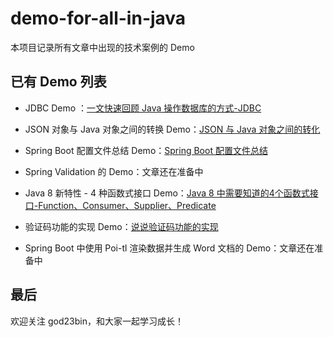 # demo-for-all-in-java

本项目记录所有文章中出现的技术案例的 Demo

## 已有 Demo 列表

- JDBC Demo ：[一文快速回顾 Java 操作数据库的方式-JDBC](https://juejin.cn/post/7209501612980404282)

- JSON 对象与 Java 对象之间的转换 Demo：[JSON 与 Java 对象之间的转化](https://juejin.cn/post/7215207897520062501)

- Spring Boot 配置文件总结 Demo：[Spring Boot 配置文件总结](https://juejin.cn/post/7233046023244103736)

- Spring Validation 的 Demo：文章还在准备中

- Java 8 新特性 - 4 种函数式接口 Demo：[Java 8 中需要知道的4个函数式接口-Function、Consumer、Supplier、Predicate](https://juejin.cn/post/7217436082144952377)

- 验证码功能的实现 Demo：[说说验证码功能的实现](https://juejin.cn/post/7241511003007533093)

- Spring Boot 中使用 Poi-tl 渲染数据并生成 Word 文档的 Demo：文章还在准备中

## 最后

欢迎关注 god23bin，和大家一起学习成长！